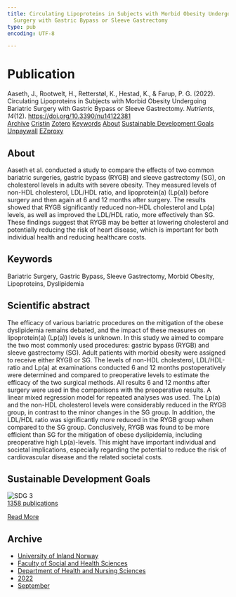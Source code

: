 ```yaml
---
title: Circulating Lipoproteins in Subjects with Morbid Obesity Undergoing Bariatric
  Surgery with Gastric Bypass or Sleeve Gastrectomy
type: pub
encoding: UTF-8

---
```

<h1>Publication</h1>
<article id="csl-bib-container-2EFGJTQ4" class="csl-bib-container">
  <div class="csl-bib-body"> <div class="csl-entry">Aaseth, J., Rootwelt, H., Retterstøl, K., Hestad, K., &#38; Farup, P. G. (2022). Circulating Lipoproteins in Subjects with Morbid Obesity Undergoing Bariatric Surgery with Gastric Bypass or Sleeve Gastrectomy. <i>Nutrients</i>, <i>14</i>(12). <a href="https://doi.org/10.3390/nu14122381">https://doi.org/10.3390/nu14122381</a></div> </div>
  <div class="csl-bib-buttons">
    <a href="#taxonomy-article-2EFGJTQ4" alt="archive" class="csl-bib-button">Archive</a>
    <a href="https://app.cristin.no/results/show.jsf?id=2050601" alt="Cristin" class="csl-bib-button">Cristin</a>
    <a href="http://zotero.org/groups/5881554/items/2EFGJTQ4" alt="Zotero" class="csl-bib-button">Zotero</a>
    <a href="#keywords-article-2EFGJTQ4" alt="keywords" class="csl-bib-button">Keywords</a>
    <a href="#about-article-2EFGJTQ4" alt="about_pub" class="csl-bib-button">About</a>
    <a href="#sdg-article-2EFGJTQ4" alt="sdg" class="csl-bib-button">Sustainable Development Goals</a>
    <a href="https://www.mdpi.com/2072-6643/14/12/2381/pdf?version=1654751611" alt="Unpaywall" class="csl-bib-button">Unpaywall</a>
    <a href="https://www.mdpi.com/2072-6643/14/12/2381/pdf?version=1654751611" alt="EZproxy" class="csl-bib-button">EZproxy</a>
  </div>
  <div id="csl-bib-meta-container-2EFGJTQ4"></div>
</article>
<div id="csl-bib-meta-2EFGJTQ4" class="csl-bib-meta">
  <article id="about-article-2EFGJTQ4" class="about_pub-article">
    <h1>About</h1>
    Aaseth et al. conducted a study to compare the effects of two common bariatric surgeries, gastric bypass (RYGB) and sleeve gastrectomy (SG), on cholesterol levels in adults with severe obesity. They measured levels of non-HDL cholesterol, LDL/HDL ratio, and lipoprotein(a) (Lp(a)) before surgery and then again at 6 and 12 months after surgery. The results showed that RYGB significantly reduced non-HDL cholesterol and Lp(a) levels, as well as improved the LDL/HDL ratio, more effectively than SG. These findings suggest that RYGB may be better at lowering cholesterol and potentially reducing the risk of heart disease, which is important for both individual health and reducing healthcare costs.
  </article>
  <article id="keywords-article-2EFGJTQ4" class="keywords-article">
    <h1>Keywords</h1>
    Bariatric Surgery, Gastric Bypass, Sleeve Gastrectomy, Morbid Obesity, Lipoproteins, Dyslipidemia
  </article>
  <article id="abstract-article-2EFGJTQ4" class="abstract-article">
    <h1>Scientific abstract</h1>
    The efficacy of various bariatric procedures on the mitigation of the obese dyslipidemia remains debated, and the impact of these measures on lipoprotein(a) (Lp(a)) levels is unknown. In this study we aimed to compare the two most commonly used procedures: gastric bypass (RYGB) and sleeve gastrectomy (SG). Adult patients with morbid obesity were assigned to receive either RYGB or SG. The levels of non-HDL cholesterol, LDL/HDL-ratio and Lp(a) at examinations conducted 6 and 12 months postoperatively were determined and compared to preoperative levels to estimate the efficacy of the two surgical methods. All results 6 and 12 months after surgery were used in the comparisons with the preoperative results. A linear mixed regression model for repeated analyses was used. The Lp(a) and the non-HDL cholesterol levels were considerably reduced in the RYGB group, in contrast to the minor changes in the SG group. In addition, the LDL/HDL ratio was significantly more reduced in the RYGB group when compared to the SG group. Conclusively, RYGB was found to be more efficient than SG for the mitigation of obese dyslipidemia, including preoperative high Lp(a)-levels. This might have important individual and societal implications, especially regarding the potential to reduce the risk of cardiovascular disease and the related societal costs.
  </article>
  <article id="sdg-article-2EFGJTQ4" class="sdg-article">
    <h1>Sustainable Development Goals</h1>
    <div class="sdg-container"><div id="sdg3" class="sdg">
        <img src="{{< params subfolder >}}images/sdg/sdg03_en.png" class="image" alt="SDG 3">
        <div class="sdg-overlay">
          <a href="{{< params subfolder >}}en/archive/?sdg=3#archive" class="sdg-publication-count"><span>1358</span> publications</a>
          <p><a href="https://sdgs.un.org/goals/goal3" class="sdg-read-more">Read More</a></p>
        </div>
      </div></div>
  </article>
  <article id="taxonomy-article-2EFGJTQ4" class="taxonomy-article">
    <h1>Archive</h1>
    <ul>
      <li><a href="{{< params subfolder >}}en/archive/?key=3DCRN523">University of Inland Norway</a></li>
      <li><a href="{{< params subfolder >}}en/archive/?key=IDKFS3MX">Faculty of Social and Health Sciences</a></li>
      <li><a href="{{< params subfolder >}}en/archive/?key=GTV4ECMZ">Department of Health and Nursing Sciences</a></li>
      <li><a href="{{< params subfolder >}}en/archive/?key=558P36BB">2022</a></li>
      <li><a href="{{< params subfolder >}}en/archive/?key=KKN33L7H">September</a></li>
    </ul>
  </article>
</div>
